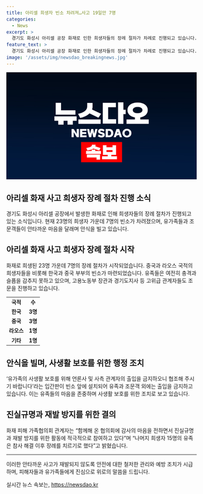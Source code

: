 ```yaml
---
title: 아리셀 희생자 빈소 차려져…사고 19일만 7명
categories:
  - News
excerpt: >
  경기도 화성시 아리셀 공장 화재로 인한 희생자들의 장례 절차가 차례로 진행되고 있습니다. 7명의 희생자들의 빈소가 19일만에 차려졌으며, 중국, 라오스 국적의 사망자들과 한국인과 중국인 부부의 장례가 마련되었습니다. 고용노동부 장관과 화성시장 등이 조문을 하고, 지사도 장례식장을 방문할 예정입니다. 유족들과 조문객 외에는 출입이 금지되어 있으며, 15명의 희생자들의 유가족도 참사 해결 이후 장례를 치를 예정이라고 전해졌습니다. 아리셀 산재 피해 가족협의회는 진실규명과 재발 방지를 위해 노력할 것을 다짐했습니다.
feature_text: >
  경기도 화성시 아리셀 공장 화재로 인한 희생자들의 장례 절차가 차례로 진행되고 있습니다. 7명의 희생자들의 빈소가 19일만에 차려졌으며, 중국, 라오스 국적의 사망자들과 한국인과 중국인 부부의 장례가 마련되었습니다. 고용노동부 장관과 화성시장 등이 조문을 하고, 지사도 장례식장을 방문할 예정입니다. 유족들과 조문객 외에는 출입이 금지되어 있으며, 15명의 희생자들의 유가족도 참사 해결 이후 장례를 치를 예정이라고 전해졌습니다. 아리셀 산재 피해 가족협의회는 진실규명과 재발 방지를 위해 노력할 것을 다짐했습니다.
image: '/assets/img/newsdao_breakingnews.jpg'
---
```


<p><img src="/assets/img/newsdao_breakingnews.jpg" alt="flaretime 속보" /></p>

<h2>아리셀 화재 사고 희생자 장례 절차 진행 소식</h2>

<p data-ke-size="size16">경기도 화성시 아리셀 공장에서 발생한 화재로 인해 희생자들의 장례 절차가 진행되고 있는 소식입니다. 현재 23명의 희생자 가운데 7명의 빈소가 차려졌으며, 유가족들과 조문객들이 안타까운 마음을 달래며 안식을 빌고 있습니다.</p>

<h2>아리셀 화재 사고 희생자 장례 절차 시작</h2>

<p data-ke-size="size16">화재로 희생된 23명 가운데 7명의 장례 절차가 시작되었습니다. 중국과 라오스 국적의 희생자들을 비롯해 한국과 중국 부부의 빈소가 마련되었습니다. 유족들은 여전히 충격과 슬픔을 감추지 못하고 있으며, 고용노동부 장관과 경기도지사 등 고위급 관계자들도 조문을 진행하고 있습니다.</p>

<table>
  <tr>
    <td style="text-align: center; height: 17px;"><b>국적</b></td>
    <td style="text-align: center; height: 17px;"><b>수</b></td>
  </tr>
  <tr>
    <td style="text-align: center; height: 17px;"><b>한국</b></td>
    <td style="text-align: center; height: 17px;"><b>3명</b></td>
  </tr>
  <tr>
    <td style="text-align: center; height: 17px;"><b>중국</b></td>
    <td style="text-align: center; height: 17px;"><b>3명</b></td>
  </tr>
  <tr>
    <td style="text-align: center; height: 17px;"><b>라오스</b></td>
    <td style="text-align: center; height: 17px;"><b>1명</b></td>
  </tr>
  <tr>
    <td style="text-align: center; height: 17px;"><b>기타</b></td>
    <td style="text-align: center; height: 17px;"><b>1명</b></td>
  </tr>
</table>

<h2>안식을 빌며, 사생활 보호를 위한 행정 조치</h2>

<p data-ke-size="size16">‘유가족의 사생활 보호를 위해 언론사 및 사측 관계자의 출입을 금지하오니 협조해 주시기 바랍니다’라는 입간판이 빈소 앞에 설치되어 유족과 조문객 외에는 출입을 금지하고 있습니다. 이는 유족들의 마음을 존중하며 사생활 보호를 위한 조치로 보고 있습니다.</p>

<h2>진실규명과 재발 방지를 위한 결의</h2>

<p data-ke-size="size16">화재 피해 가족협의회 관계자는 “함께해 온 협의회에 감사의 마음을 전하면서 진실규명과 재발 방지를 위한 활동에 적극적으로 참여하고 있다”며 “나머지 희생자 15명의 유족은 참사 해결 이후 장례를 치르기로 했다”고 밝혔습니다.</p>

<hr>

<p data-ke-size="size16">이러한 안타까운 사고가 재발되지 않도록 안전에 대한 철저한 관리와 예방 조치가 시급하며, 피해자들과 유가족들에게 진심으로 위로의 말씀을 드립니다.</p>
실시간 뉴스 속보는, <a href="https://newsdao.kr" rel="dofollow">https://newsdao.kr</a>


